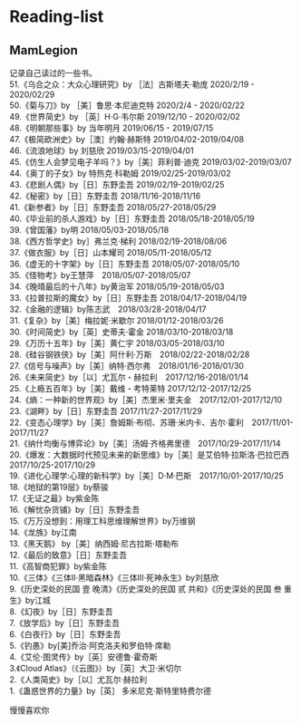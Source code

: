 # Reading-list
## MamLegion
记录自己读过的一些书。</br>
51.《乌合之众：大众心理研究》by ［法］古斯塔夫·勒庞 2020/2/19 - 2020/02/29</br>
50.《菊与刀》by ［美］鲁思·本尼迪克特 2020/2/4 - 2020/02/22</br>
49.《世界简史》by ［英］H·G·韦尔斯 2019/12/10 - 2020/02/02</br>
48.《明朝那些事》by 当年明月 2019/06/15 - 2019/07/15</br>
47.《极简欧洲史》by［澳］约翰·赫斯特 2019/04/02-2019/04/08</br>
46.《流浪地球》by 刘慈欣 2019/03/15-2019/04/01</br>
45.《仿生人会梦见电子羊吗？》by［美］菲利普·迪克 2019/03/02-2019/03/07</br>
44.《奥丁的子女》by 特热克·科勒姆 2019/02/25-2019/03/02</br>
43.《悲剧人偶》by［日］东野圭吾 2019/02/19-2019/02/25</br>
42.《秘密》by［日］东野圭吾 2018/11/16-2018/11/16</br>
41.《新参者》by［日］东野圭吾 2018/05/27-2018/05/29</br>
40.《毕业前的杀人游戏》by［日］东野圭吾 2018/05/18-2018/05/19</br>
39.《曾国藩》by明 2018/05/03-2018/05/18</br>
38.《西方哲学史》by］弗兰克·梯利 2018/02/19-2018/08/06</br>
37.《做衣服》by［日］山本耀司 2018/05/11-2018/05/12</br>
36.《虚无的十字架》by［日］东野圭吾 2018/05/07-2018/05/10</br>
35.《怪物考》by王慧萍　2018/05/07-2018/05/07<br>
34.《晚晴最后的十八年》by黄治军 2018/05/19-2018/05/03</br>
33.《拉普拉斯的魔女》by［日］东野圭吾 2018/04/17-2018/04/19</br>
32.《金融的逻辑》by陈志武　2018/03/28-2018/04/17<br>
31.《复杂》by［美］梅拉妮·米歇尔 2018/01/12-2018/03/26</br>
30.《时间简史》by［英］史蒂夫·霍金 2018/03/10-2018/03/18</br>
29.《万历十五年》by［美］黄仁宇 2018/03/05-2018/03/10</br>
28.《硅谷钢铁侠》by［美］阿什利·万斯　2018/02/22-2018/02/28</br>
27.《信号与噪声》by［美］纳特·西尔弗　2018/01/16-2018/01/30</br>
26.《未来简史》by［以］尤瓦尔・赫拉利　2017/12/16-2018/01/14</br>
25.《上瘾五百年》by［美］戴维・考特莱特  2017/12/12-2017/12/25</br>
24.《熵：一种新的世界观》by［美］杰里米·里夫金　2017/12/01-2017/12/10</br>
23.《湖畔》by［日］东野圭吾 2017/11/27-2017/11/29</br>
22.《变态心理学》by［美］詹姆斯·布彻、苏珊·米内卡、吉尔·霍利　2017/11/01-2017/11/27</br>
21.《纳什均衡与博弈论》by［美］汤姆·齐格弗里德　2017/10/29-2017/11/14</br>
20.《爆发：大数据时代预见未来的新思维》by［美］是艾伯特·拉斯洛·巴拉巴西　2017/10/25-2017/10/29</br>
19.《进化心理学:心理的新科学》by［美］D·M·巴斯　2017/10/01-2017/10/25</br>
18.《地狱的第19层》by蔡骏</br>
17.《无证之最》by紫金陈</br>
16.《解忧杂货铺》by［日］东野圭吾</br>
15.《万万没想到：用理工科思维理解世界》by万维钢</br>
14.《龙族》by江南</br>
13.《黑天鹅》 by［美］纳西姆·尼古拉斯·塔勒布</br>
12.《最后的致意》［日］东野圭吾</br>
11.《高智商犯罪》by紫金陈</br>
10.《三体》《三体Ⅱ·黑暗森林》《三体Ⅲ·死神永生》by刘慈欣</br>
9.《历史深处的民国 壹 晚清》《历史深处的民国 贰 共和》《历史深处的民国 叁 重生》by江城</br>
8.《幻夜》by［日］东野圭吾</br>
7.《放学后》by［日］东野圭吾</br>
6.《白夜行》by［日］东野圭吾</br>
5.《钓愚》by[美]乔治·阿克洛夫和罗伯特·席勒</br>
4.《艾伦·图灵传》by［英］安德鲁·霍奇斯</br>
3.《Cloud Atlas》（《云图》）by［英］大卫·米切尔</br>
2.《人类简史》by［以］尤瓦尔·赫拉利</br>
1.《蛊惑世界的力量》by［英］ 多米尼克·斯特里特费尔德</br>

慢慢喜欢你
